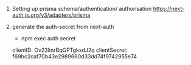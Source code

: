 1. Setting up prisma schema/authentication/         authorisation 
    https://next-auth.js.org/v3/adapters/prisma

2. generate the auth-secret from next-auth
    - npm exec auth secret


    clientID: Ov23linrBqGPTgkxdJ2q
    clientSecret: f69bc2caf70b43e2989660d33dd74f9742955e74